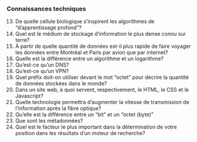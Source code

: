 ### Connaissances techniques
13. De quelle cellule biologique s’inspirent les algorithmes de “d’apprentissage profond”?
14. Quel est le médium de stockage d’information le plus dense connu sur terre?
15. À partir de quelle quantité de données est-il plus rapide de faire voyager les données entre Montréal et Paris par avion que par internet?
16. Quelle est la différence entre un algorithme et un logarithme?
17. Qu’est-ce qu’un DNS?
18. Qu’est-ce qu’un VPN?
19. Quel préfix doit-on utiliser devant le mot “octet” pour décrire la quantité de données stockées dans le monde?
20. Dans un site web, à quoi servent, respectivement, le HTML, le CSS et le Javascript?
21. Quelle technologie permettra d’augmenter la vitesse de transmission de l’information après la fibre optique?
22. Qu’elle est la différence entre un “bit” et un “octet (byte)”
23. Que sont les métadonnées?
24. Quel est le facteur le plus important dans la détermination de votre position dans les résultats d’un moteur de recherche?                          
